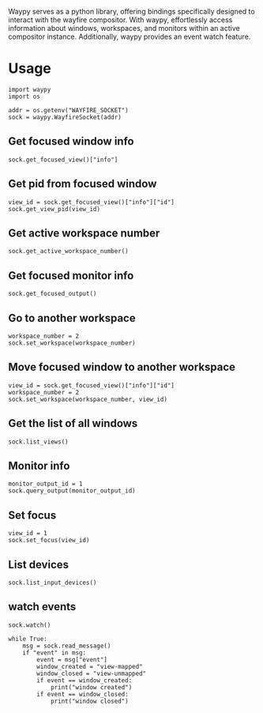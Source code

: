 
Waypy serves as a python library, offering bindings specifically designed to interact with the wayfire compositor.
With waypy, effortlessly access information about windows, workspaces, and monitors within an active compositor instance. Additionally, waypy provides an event watch feature.


# Usage

```
import waypy
import os

addr = os.getenv("WAYFIRE_SOCKET")
sock = waypy.WayfireSocket(addr)
```

## Get focused window info
```
sock.get_focused_view()["info"]
```

## Get pid from focused window
```
view_id = sock.get_focused_view()["info"]["id"]
sock.get_view_pid(view_id)
```

## Get active workspace number
```
sock.get_active_workspace_number()
```

## Get focused monitor info
```
sock.get_focused_output()
```

## Go to another workspace
```
workspace_number = 2
sock.set_workspace(workspace_number)
```

## Move focused window to another workspace
```
view_id = sock.get_focused_view()["info"]["id"]
workspace_number = 2
sock.set_workspace(workspace_number, view_id)

```

## Get the list of all windows
```
sock.list_views()
```

## Monitor info
```
monitor_output_id = 1
sock.query_output(monitor_output_id)
```

## Set focus
```
view_id = 1
sock.set_focus(view_id)
```

## List devices
```
sock.list_input_devices()
```

## watch events
```
sock.watch()

while True:
    msg = sock.read_message()
    if "event" in msg:
        event = msg["event"]
        window_created = "view-mapped"
        window_closed = "view-unmapped"
        if event == window_created:
            print("window created")
        if event == window_closed:
            print("window closed")
```



